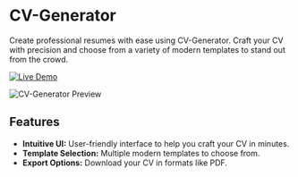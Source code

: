 

# CV-Generator

Create professional resumes with ease using CV-Generator. Craft your CV with precision and choose from a variety of modern templates to stand out from the crowd. 

[![Live Demo](https://img.shields.io/badge/demo-live-green.svg)](https://dulcet-faun-3fbf27.netlify.app)

![CV-Generator Preview](https://github.com/sirdna11/cv-generator/assets/88270051/8653abff-de9d-452d-a0a7-8dc6c83032c7)



## Features

- **Intuitive UI:** User-friendly interface to help you craft your CV in minutes.
- **Template Selection:** Multiple modern templates to choose from.
- **Export Options:** Download your CV in  formats like PDF.



